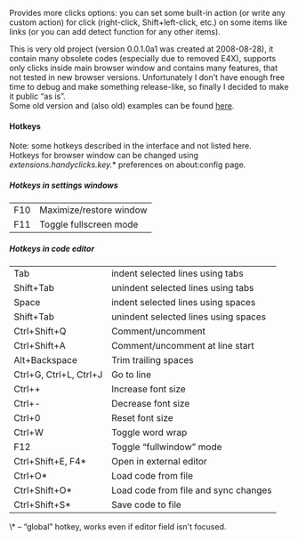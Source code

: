 Provides more clicks options: you can set some built-in action (or write any custom action) for click (right-click, Shift+left-click, etc.) on some items like links (or you can add detect function for any other items).

This is very old project (version 0.0.1.0a1 was created at 2008-08-28), it contain many obsolete codes (especially due to removed E4X), supports only clicks inside main browser window and contains many features, that not tested in new browser versions. Unfortunately I don't have enough free time to debug and make something release-like, so finally I decided to make it public “as is”.
<br>Some old version and (also old) examples can be found <a href="http://infocatcher.ucoz.net/ext/fx/handy_clicks/hc_releases.html">here</a>.

#### Hotkeys
Note: some hotkeys described in the interface and not listed here.
<br>Hotkeys for browser window can be changed using <em>extensions.handyclicks.key.</em>* preferences on about:config page.

##### Hotkeys in settings windows
<table>
<tr><td>F10                   </td><td>Maximize/restore window             </td></tr>
<tr><td>F11                   </td><td>Toggle fullscreen mode              </td></tr>
</table>

##### Hotkeys in code editor
<table>
<tr><td>Tab                   </td><td>indent selected lines using tabs    </td></tr>
<tr><td>Shift+Tab             </td><td>unindent selected lines using tabs  </td></tr>
<tr><td>Space                 </td><td>indent selected lines using spaces  </td></tr>
<tr><td>Shift+Tab             </td><td>unindent selected lines using spaces</td></tr>
<tr><td>Ctrl+Shift+Q          </td><td>Comment/uncomment                   </td></tr>
<tr><td>Ctrl+Shift+A          </td><td>Comment/uncomment at line start     </td></tr>
<tr><td>Alt+Backspace         </td><td>Trim trailing spaces                </td></tr>
<tr><td>Ctrl+G, Ctrl+L, Ctrl+J</td><td>Go to line                          </td></tr>
<tr><td>Ctrl++                </td><td>Increase font size                  </td></tr>
<tr><td>Ctrl+-                </td><td>Decrease font size                  </td></tr>
<tr><td>Ctrl+0                </td><td>Reset font size                     </td></tr>
<tr><td>Ctrl+W                </td><td>Toggle word wrap                    </td></tr>
<tr><td>F12                   </td><td>Toggle “fullwindow” mode            </td></tr>
<tr><td>Ctrl+Shift+E, F4*     </td><td>Open in external editor             </td></tr>
<tr><td>Ctrl+O*               </td><td>Load code from file                 </td></tr>
<tr><td>Ctrl+Shift+O*         </td><td>Load code from file and sync changes</td></tr>
<tr><td>Ctrl+Shift+S*         </td><td>Save code to file                   </td></tr>
</table>
\* – “global” hotkey, works even if editor field isn't focused.